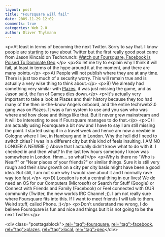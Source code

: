```yaml
---
layout: post
title: "Foursquare will fail"
date: 2009-11-29 12:02
comments: true
categories: Web 2.0
author: Oliver Thylmann
---
```



&lt;p&gt;At least in terms of becoming the next Twitter. Sorry to say that. I know people are [starting](http://www.fischmarkt.de/2009/11/foursquare_is_the_new_twitter.html) to [rave](http://edition.cnn.com/2009/TECH/11/19/cashmore.foursquare/) about Twitter but the first really good post came from Jason Kincaid on Techcrunch: [Watch out Foursquare, Facebook is Poised To Dominate Geo](http://www.techcrunch.com/2009/11/28/facebook-foursquare/?utm_source=feedburner&amp;utm_medium=feed&amp;utm_campaign=Feed%3A+Techcrunch+%28TechCrunch%29&amp;utm_content=Google+Reader).&lt;/p&gt;
&lt;p&gt;So let me try to explain why I think it will fail, at least in terms of the hype around it at the moment, and there are many points.&lt;/p&gt;
&lt;p&gt;A) People will not publish where they are at any time. There is just too much of a security worry. This will remain true and is actually a very wise thing to think about.&lt;/p&gt;
&lt;p&gt;B) We already had something very similar with [Plazes](http://plazes.com/), it was just missing the game, and as Jason said, the fun of Games dies down.&lt;/p&gt;
&lt;p&gt;It's actually very important to take a look at Plazes and their history because they too had many of the then in-the-know Angels onboard, and the entire tech/web2.0 gang was on Plazes. It was a fun system to use and you saw who was where and how close and things like that. But it never grew mainstream and it will be interesting to see if Foursquare manages to do that.&lt;/p&gt;
&lt;p&gt;C) I am actually using Foursquare a bit now and I have to say I am still missing the point. I started using it in a travel week and hence am now a newbie in Cologne where I live, in Hamburg and in London. Why the hell did I need to switch cities? I was in a different city but this kind of feels insulting. I AM NO LONGER A NEWBIE ;) Above that I actually didn't know what to do with it. I checked in and then what? In the last few hours somebody I know was somewhere in London. Hmm... so what?&lt;/p&gt;
&lt;p&gt;Why is there no &quot;Who is Near?&quot; or &quot;Near places of your friends?&quot; or similar things. Sure it is still very rough and their slow growth on a city per city basis might have been a good idea. But still, I am not sure why I would rave about it and I normally rave way too fast.&lt;/p&gt;
&lt;p&gt;D) Location is not a central thing in our lives! We do need an OS for our Computers (Microsoft) or Search for Stuff (Google) or Connect with Friends and Family (Facebook) or Feel connected with OUR community (Twitter, the new worlds IRC Channel ;)). I am not really sure where Foursquare fits into this. If I want to meet friends I will talk to them. Weird stuff, called Phone. ;)&lt;/p&gt;
&lt;p&gt;Don't understand me wrong, I do believe Foursquare is fun and nice and things but it is not going to be the next Twitter.&lt;/p&gt;

&lt;div class=&quot;posttagsblock&quot;&gt;[ rel=&quot;tag&quot;&gt;foursquare](http://technorati.com/tag/foursquare), [ rel=&quot;tag&quot;&gt;facebook](http://technorati.com/tag/facebook), [ rel=&quot;tag&quot;&gt;plazes](http://technorati.com/tag/plazes), [ rel=&quot;tag&quot;&gt;local](http://technorati.com/tag/local), [ rel=&quot;tag&quot;&gt;geo](http://technorati.com/tag/geo)&lt;/div&gt;

